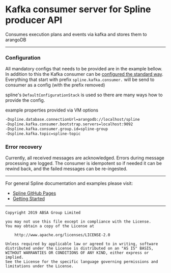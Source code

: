 # Kafka consumer server for Spline producer API
Consumes execution plans and events via kafka and stores them to arangoDB

---
### Configuration
All mandatory configs that needs to be provided are in the example bellow.
In addition to this the Kafka consumer can be [configured the standard way](https://kafka.apache.org/documentation/#consumerconfigs). 
Everything that start with prefix `spline.kafka.consumer.` will be send to consumer as a config (with the prefix removed)


spline's `DefaultConfigurationStack` is used so there are many ways how to provide the config.

example properties provided via VM options
```bash
-Dspline.database.connectionUrl=arangodb://localhost/spline
-Dspline.kafka.consumer.bootstrap.servers=localhost:9092
-Dspline.kafka.consumer.group.id=spline-group
-Dspline.kafka.topic=spline-topic
```

### Error recovery
Currently, all received messages are acknowledged. Errors during message processing are logged. 
The consumer is idempotent so if needed it can be rewind back, and the failed messages can be re-ingested. 

---
For general Spline documentation and examples please visit:
- [Spline GitHub Pages](https://absaoss.github.io/spline/)
- [Getting Started](https://github.com/AbsaOSS/spline-getting-started)

---

    Copyright 2019 ABSA Group Limited
    
    you may not use this file except in compliance with the License.
    You may obtain a copy of the License at
    
        http://www.apache.org/licenses/LICENSE-2.0
    
    Unless required by applicable law or agreed to in writing, software
    distributed under the License is distributed on an "AS IS" BASIS,
    WITHOUT WARRANTIES OR CONDITIONS OF ANY KIND, either express or implied.
    See the License for the specific language governing permissions and
    limitations under the License.
